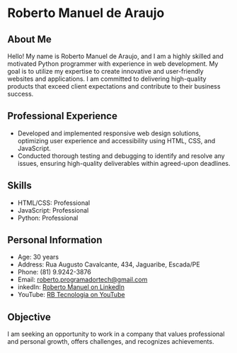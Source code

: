 # Roberto Manuel de Araujo

## About Me
Hello! My name is Roberto Manuel de Araujo, and I am a highly skilled and motivated Python programmer with experience in web development. My goal is to utilize my expertise to create innovative and user-friendly websites and applications. I am committed to delivering high-quality products that exceed client expectations and contribute to their business success.

## Professional Experience
- Developed and implemented responsive web design solutions, optimizing user experience and accessibility using HTML, CSS, and JavaScript.
- Conducted thorough testing and debugging to identify and resolve any issues, ensuring high-quality deliverables within agreed-upon deadlines.

## Skills
- HTML/CSS: Professional
- JavaScript: Professional
- Python: Professional

## Personal Information
- Age: 30 years
- Address: Rua Augusto Cavalcante, 434, Jaguaribe, Escada/PE
- Phone: (81) 9.9242-3876
- Email: roberto.programadortech@gmail.com
- inkedIn: [Roberto Manuel on LinkedIn](https://www.linkedin.com/in/roberto-manuel-ab5524251)
- YouTube: [RB Tecnologia on YouTube](https://youtube.com/@rbtecnologia774?si=kEBQ9539oF6Kaphf)

## Objective
I am seeking an opportunity to work in a company that values professional and personal growth, offers challenges, and recognizes achievements.